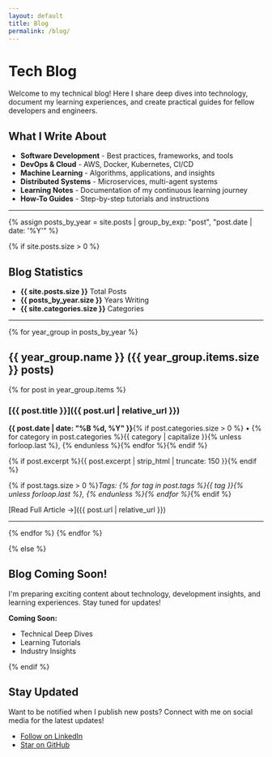 ```yaml
---
layout: default
title: Blog
permalink: /blog/
---
```


# Tech Blog

Welcome to my technical blog! Here I share deep dives into technology, document my learning experiences, and create practical guides for fellow developers and engineers.

## What I Write About

- **Software Development** - Best practices, frameworks, and tools
- **DevOps & Cloud** - AWS, Docker, Kubernetes, CI/CD
- **Machine Learning** - Algorithms, applications, and insights  
- **Distributed Systems** - Microservices, multi-agent systems
- **Learning Notes** - Documentation of my continuous learning journey
- **How-To Guides** - Step-by-step tutorials and instructions

---

{% assign posts_by_year = site.posts | group_by_exp: "post", "post.date | date: '%Y'" %}

{% if site.posts.size > 0 %}

## Blog Statistics
- **{{ site.posts.size }}** Total Posts
- **{{ posts_by_year.size }}** Years Writing  
- **{{ site.categories.size }}** Categories

---

{% for year_group in posts_by_year %}
## {{ year_group.name }} ({{ year_group.items.size }} posts)

{% for post in year_group.items %}
### [{{ post.title }}]({{ post.url | relative_url }})
**{{ post.date | date: "%B %d, %Y" }}**{% if post.categories.size > 0 %} • {% for category in post.categories %}{{ category | capitalize }}{% unless forloop.last %}, {% endunless %}{% endfor %}{% endif %}

{% if post.excerpt %}{{ post.excerpt | strip_html | truncate: 150 }}{% endif %}

{% if post.tags.size > 0 %}*Tags: {% for tag in post.tags %}{{ tag }}{% unless forloop.last %}, {% endunless %}{% endfor %}*{% endif %}

[Read Full Article →]({{ post.url | relative_url }})

---
{% endfor %}
{% endfor %}

{% else %}

## Blog Coming Soon!

I'm preparing exciting content about technology, development insights, and learning experiences. Stay tuned for updates!

**Coming Soon:**
- Technical Deep Dives
- Learning Tutorials  
- Industry Insights

{% endif %}

## Stay Updated

Want to be notified when I publish new posts? Connect with me on social media for the latest updates!

- [Follow on LinkedIn](https://www.linkedin.com/in/bressanmarcos/)
- [Star on GitHub](https://github.com/bressanmarcos) 